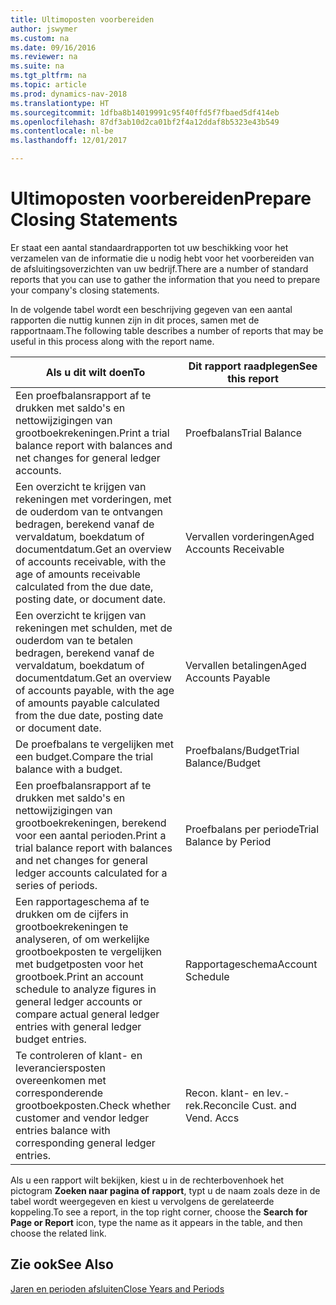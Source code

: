 ```yaml
---
title: Ultimoposten voorbereiden
author: jswymer
ms.custom: na
ms.date: 09/16/2016
ms.reviewer: na
ms.suite: na
ms.tgt_pltfrm: na
ms.topic: article
ms.prod: dynamics-nav-2018
ms.translationtype: HT
ms.sourcegitcommit: 1dfba8b14019991c95f40ffd5f7fbaed5df414eb
ms.openlocfilehash: 87df3ab10d2ca01bf2f4a12ddaf8b5323e43b549
ms.contentlocale: nl-be
ms.lasthandoff: 12/01/2017

---
```

# <a name="prepare-closing-statements"></a><span data-ttu-id="1788c-102">Ultimoposten voorbereiden</span><span class="sxs-lookup"><span data-stu-id="1788c-102">Prepare Closing Statements</span></span>
<span data-ttu-id="1788c-103">Er staat een aantal standaardrapporten tot uw beschikking voor het verzamelen van de informatie die u nodig hebt voor het voorbereiden van de afsluitingsoverzichten van uw bedrijf.</span><span class="sxs-lookup"><span data-stu-id="1788c-103">There are a number of standard reports that you can use to gather the information that you need to prepare your company's closing statements.</span></span>

<span data-ttu-id="1788c-104">In de volgende tabel wordt een beschrijving gegeven van een aantal rapporten die nuttig kunnen zijn in dit proces, samen met de rapportnaam.</span><span class="sxs-lookup"><span data-stu-id="1788c-104">The following table describes a number of reports that may be useful in this process along with the report name.</span></span>


|<span data-ttu-id="1788c-105">Als u dit wilt doen</span><span class="sxs-lookup"><span data-stu-id="1788c-105">To</span></span>     |<span data-ttu-id="1788c-106">Dit rapport raadplegen</span><span class="sxs-lookup"><span data-stu-id="1788c-106">See this report</span></span>       |
|-------|----------------------|
|<span data-ttu-id="1788c-107">Een proefbalansrapport af te drukken met saldo's en nettowijzigingen van grootboekrekeningen.</span><span class="sxs-lookup"><span data-stu-id="1788c-107">Print a trial balance report with balances and net changes for general ledger accounts.</span></span>|<span data-ttu-id="1788c-108">Proefbalans</span><span class="sxs-lookup"><span data-stu-id="1788c-108">Trial Balance</span></span>|
|<span data-ttu-id="1788c-109">Een overzicht te krijgen van rekeningen met vorderingen, met de ouderdom van te ontvangen bedragen, berekend vanaf de vervaldatum, boekdatum of documentdatum.</span><span class="sxs-lookup"><span data-stu-id="1788c-109">Get an overview of accounts receivable, with the age of amounts receivable calculated from the due date, posting date, or document date.</span></span>|<span data-ttu-id="1788c-110">Vervallen vorderingen</span><span class="sxs-lookup"><span data-stu-id="1788c-110">Aged Accounts Receivable</span></span>|
|<span data-ttu-id="1788c-111">Een overzicht te krijgen van rekeningen met schulden, met de ouderdom van te betalen bedragen, berekend vanaf de vervaldatum, boekdatum of documentdatum.</span><span class="sxs-lookup"><span data-stu-id="1788c-111">Get an overview of accounts payable, with the age of amounts payable calculated from the due date, posting date or document date.</span></span>|<span data-ttu-id="1788c-112">Vervallen betalingen</span><span class="sxs-lookup"><span data-stu-id="1788c-112">Aged Accounts Payable</span></span>|
|<span data-ttu-id="1788c-113">De proefbalans te vergelijken met een budget.</span><span class="sxs-lookup"><span data-stu-id="1788c-113">Compare the trial balance with a budget.</span></span>|<span data-ttu-id="1788c-114">Proefbalans/Budget</span><span class="sxs-lookup"><span data-stu-id="1788c-114">Trial Balance/Budget</span></span>|
|<span data-ttu-id="1788c-115">Een proefbalansrapport af te drukken met saldo's en nettowijzigingen van grootboekrekeningen, berekend voor een aantal perioden.</span><span class="sxs-lookup"><span data-stu-id="1788c-115">Print a trial balance report with balances and net changes for general ledger accounts calculated for a series of periods.</span></span>|<span data-ttu-id="1788c-116">Proefbalans per periode</span><span class="sxs-lookup"><span data-stu-id="1788c-116">Trial Balance by Period</span></span>|
|<span data-ttu-id="1788c-117">Een rapportageschema af te drukken om de cijfers in grootboekrekeningen te analyseren, of om werkelijke grootboekposten te vergelijken met budgetposten voor het grootboek.</span><span class="sxs-lookup"><span data-stu-id="1788c-117">Print an account schedule to analyze figures in general ledger accounts or compare actual general ledger entries with general ledger budget entries.</span></span>|<span data-ttu-id="1788c-118">Rapportageschema</span><span class="sxs-lookup"><span data-stu-id="1788c-118">Account Schedule</span></span>|
|<span data-ttu-id="1788c-119">Te controleren of klant- en leveranciersposten overeenkomen met corresponderende grootboekposten.</span><span class="sxs-lookup"><span data-stu-id="1788c-119">Check whether customer and vendor ledger entries balance with corresponding general ledger entries.</span></span>|<span data-ttu-id="1788c-120">Recon. klant- en lev.-rek.</span><span class="sxs-lookup"><span data-stu-id="1788c-120">Reconcile Cust. and Vend. Accs</span></span>|
<span data-ttu-id="1788c-121">Als u een rapport wilt bekijken, kiest u in de rechterbovenhoek het pictogram **Zoeken naar pagina of rapport**, typt u de naam zoals deze in de tabel wordt weergegeven en kiest u vervolgens de gerelateerde koppeling.</span><span class="sxs-lookup"><span data-stu-id="1788c-121">To see a report, in the top right corner, choose the **Search for Page or Report** icon, type the name as it appears in the table, and then choose the related link.</span></span>
## <a name="see-also"></a><span data-ttu-id="1788c-122">Zie ook</span><span class="sxs-lookup"><span data-stu-id="1788c-122">See Also</span></span>
[<span data-ttu-id="1788c-123">Jaren en perioden afsluiten</span><span class="sxs-lookup"><span data-stu-id="1788c-123">Close Years and Periods</span></span>](year-close-years-periods.md)

